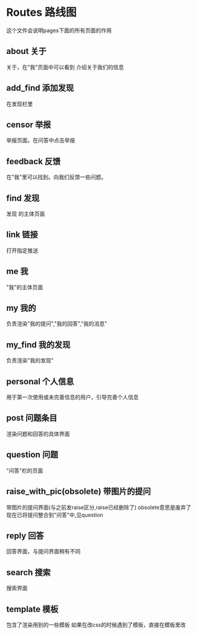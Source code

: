 # Routes 路线图
这个文件会说明pages下面的所有页面的作用

## about 关于
关于，在"我"页面中可以看到
介绍关于我们的信息

## add_find 添加发现
在发现栏里

## censor 举报
举报页面。在问答中点击举报

## feedback 反馈
在"我"里可以找到。向我们反馈一些问题。

## find 发现
发现 的主体页面

## link 链接
打开指定推送

## me 我
"我"的主体页面

## my 我的
负责渲染"我的提问","我的回答","我的消息"

## my_find 我的发现
负责渲染"我的发现"

## personal 个人信息
用于第一次使用或未完善信息的用户，引导完善个人信息

## post 问题条目
渲染问题和回答的具体界面

## question 问题
"问答"栏的页面

## raise_with_pic(obsolete) 带图片的提问
带图片的提问界面(与之前发raise区分,raise已经删除了)
obsolete意思是废弃了
现在已将提问整合到"问答"中,见question

## reply 回答
回答界面，与提问界面稍有不同

## search 搜索
搜索界面

## template 模板
包含了渲染用到的一些模板
如果在改css的时候遇到了模板，直接在模板里改

